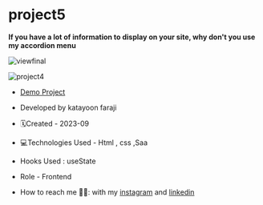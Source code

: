 # project5


**If you have a lot of information to display on your site, why don't you use my accordion menu**

![viewfinal](https://user-images.githubusercontent.com/109727844/204102879-086fee63-9bda-43b2-a1aa-49879c3f2d39.jpg)

![project4](https://github.com/katayoon-faraji-web/project4/assets/144775981/ae640a91-a663-4bcd-8f6b-b28f36181b9c)

- [Demo Project](https://katayoon-faraji-web.github.io/project4/)

- Developed by katayoon faraji

- 🗓️Created - 2023-09

- 💻Technologies Used - Html , css ,Saa

- Hooks Used : useState 

- Role - Frontend

- How to reach me 👩🏻: with my [instagram](https://instagram.com/katayoon_faraji_web) and [linkedin](https://www.linkedin.com/in/katayoon-faraji-web-3b722b207r)
